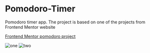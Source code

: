 # Pomodoro-Timer
Pomodoro timer app. The project is based on one of the projects from Frontend Mentor website

[Frontend Mentor pomodoro project](https://www.frontendmentor.io/challenges/pomodoro-app-KBFnycJ6G)

![one](https://user-images.githubusercontent.com/77536764/158663777-2ba7d60c-2848-4847-842a-ff8cce13e903.png)
![two](https://user-images.githubusercontent.com/77536764/158663850-b83d9c94-f1f5-4c29-8de6-ab59215a4e38.png)

